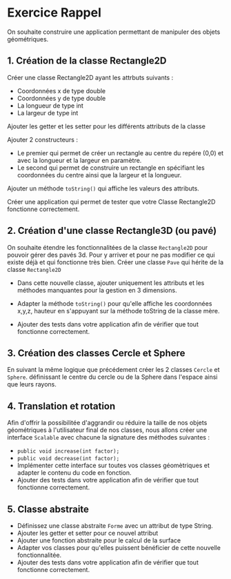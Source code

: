 # Exercice Rappel

On souhaite construire une application permettant de manipuler des objets géométriques.

## 1. Création de la classe Rectangle2D

Créer une classe Rectangle2D ayant les attrbuts suivants :

* Coordonnées x de type double
* Coordonnées y de type double
* La longueur de type int
* La largeur de type int

Ajouter les getter et les setter pour les différents attributs de la classe

Ajouter 2 constructeurs :

* Le premier qui permet de créer un rectangle au centre du repére (0,0) et avec la longueur et la largeur en paramètre.
* Le second qui permet de construire un rectangle en spécifiant les coordonnées du centre ainsi que la largeur et la longueur.

Ajouter un méthode ```toString()``` qui affiche les valeurs des attributs.

Créer une application qui permet de tester que votre Classe Rectangle2D fonctionne correctement.

## 2. Création d'une classe Rectangle3D (ou pavé)

On souhaite étendre les fonctionnalitées de la classe ```Rectangle2D``` pour pouvoir gérer des pavés 3d.
Pour y arriver et pour ne pas modifier ce qui existe déjà et qui fonctionne très bien.
Créer une classe ```Pave``` qui hérite de la classe ```Rectangle2D```

* Dans cette nouvelle classe, ajouter uniquement les attributs et les méthodes manquantes pour la gestion en 3 dimensions.

* Adapter la méthode ```toString()``` pour qu'elle affiche les coordonnées x,y,z, hauteur en s'appuyant sur la méthode toString de la classe mère.

* Ajouter des tests dans votre application afin de vérifier que tout fonctionne correctement.

## 3. Création des classes Cercle et Sphere

En suivant la même logique que précédement créer les 2 classes ```Cercle``` et ```Sphere```. définissant le centre du cercle ou de la Sphere dans l'espace ainsi que leurs rayons.

## 4. Translation et rotation

Afin d'offrir la possibilitée d'aggrandir ou réduire la taille de nos objets géométriques à l'utilisateur final de nos classes, nous allons créer une interface ```Scalable``` avec chacune la signature des méthodes suivantes :

* ```public void increase(int factor);```
* ```public void decrease(int factor);```
* Implémenter cette interface sur toutes vos classes géomètriques et adapter le contenu du code en fonction.
* Ajouter des tests dans votre application afin de vérifier que tout fonctionne correctement.

## 5. Classe abstraite

* Définissez une classe abstraite ```Forme``` avec un attribut de type String.
* Ajouter les getter et setter pour ce nouvel attribut
* Ajouter une fonction abstraite pour le calcul de la surface
* Adapter vos classes pour qu'elles puissent bénéficier de cette nouvelle fonctionnalitée.
* Ajouter des tests dans votre application afin de vérifier que tout fonctionne correctement.
